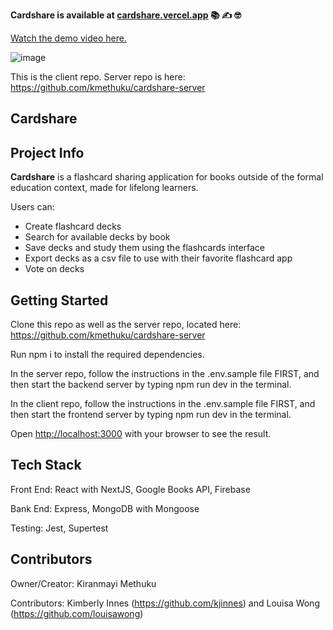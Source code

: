 **Cardshare is available at [cardshare.vercel.app](https://cardshare.vercel.app) 📚 ✍ 🤓**

[Watch the demo video here.](https://youtu.be/ZjXqT6X9KGs)

![image](https://user-images.githubusercontent.com/74379281/123908714-c281b180-d92c-11eb-9f8d-ab1a31f2e3a0.png)

This is the client repo. Server repo is here: https://github.com/kmethuku/cardshare-server

## Cardshare

## Project Info

**Cardshare** is a flashcard sharing application for books outside of the formal education context, made for lifelong learners.

Users can: 
  * Create flashcard decks
  * Search for available decks by book
  * Save decks and study them using the flashcards interface
  * Export decks as a csv file to use with their favorite flashcard app
  * Vote on decks

## Getting Started

Clone this repo as well as the server repo, located here: https://github.com/kmethuku/cardshare-server

Run npm i to install the required dependencies.

In the server repo, follow the instructions in the .env.sample file FIRST, and then start the backend server by typing npm run dev in the terminal.

In the client repo, follow the instructions in the .env.sample file FIRST, and then start the frontend server by typing npm run dev in the terminal.

Open [http://localhost:3000](http://localhost:3000) with your browser to see the result.

## Tech Stack

Front End: React with NextJS, Google Books API, Firebase

Bank End: Express, MongoDB with Mongoose

Testing: Jest, Supertest

## Contributors

Owner/Creator: Kiranmayi Methuku

Contributors: Kimberly Innes (https://github.com/kjinnes) and Louisa Wong (https://github.com/louisawong)
